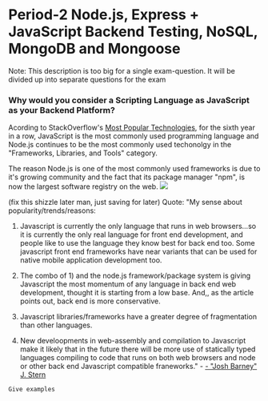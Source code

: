 # Period-2 Node.js, Express + JavaScript Backend Testing, NoSQL, MongoDB and Mongoose

Note: This description is too big for a single exam-question. It will be divided up into separate questions for the exam

### Why would you consider a Scripting Language as JavaScript as your Backend Platform?

Acording to StackOverflow's [Most Popular Technologies](https://insights.stackoverflow.com/survey/2018#technology-programming-scripting-and-markup-languages), for the sixth year in a row, JavaScript is the most commonly used programming language and Node.js continues to be the most commonly used techonolgy in the "Frameworks, Libraries, and Tools" category.

The reason Node.js is one of the most commonly used frameworks is due to it's growing community and the fact that its package manager "npm", is now the largest software registry on the web.
![](https://i.imgur.com/xrNlRWA.png)

(fix this shizzle later man, just saving for later)
Quote: "My sense about popularity/trends/reasons:

1) Javascript is currently the only language that runs in web browsers...so it is currently the only real language for front end development, and people like to use the language they know best for back end too. Some javascript front end frameworks have near variants that can be used for native mobile application development too.

2) The combo of 1) and the node.js framework/package system is giving Javascript the most momentum of any language in back end web development, thought it is starting from a low base. And,, as the article points out, back end is more conservative.

3) Javascript libraries/frameworks have a greater degree of fragmentation than other languages.

4) New develoopments in web-assembly and compilation to Javascript make it likely that in the future there will be more use of statically typed languages compiling to code that runs on both web browsers and node or other back end Javascript compatible franeworks." - [- "Josh Barney" J. Stern](https://snipcart.com/blog/javascript-nodejs-backend-development)



```
Give examples
```
